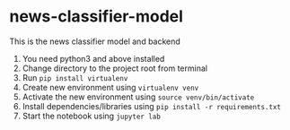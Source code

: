 # news-classifier-model
This is the news classifier model and backend
1. You need python3 and above installed
2. Change directory to the project root from terminal
3. Run `pip install virtualenv`
4. Create new environment using `virtualenv venv`
5. Activate the new environment using `source venv/bin/activate`
6. Install dependencies/libraries using `pip install -r requirements.txt`
7. Start the notebook using `jupyter lab` 
